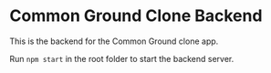 # Common Ground Clone Backend

This is the backend for the Common Ground clone app.

Run `npm start` in the root folder to start the backend server.
